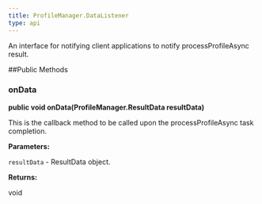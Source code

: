 ```yaml
---
title: ProfileManager.DataListener
type: api
---
```



An interface for notifying client applications to notify processProfileAsync result.
 
 

##Public Methods

### onData

**public void onData(ProfileManager.ResultData resultData)**

This is the callback method to be called upon the processProfileAsync task completion.

**Parameters:**

`resultData` - ResultData object.

**Returns:**

void

